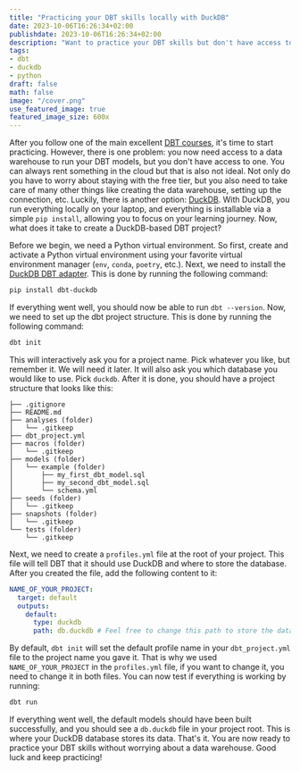 ```yaml
---
title: "Practicing your DBT skills locally with DuckDB"
date: 2023-10-06T16:26:34+02:00
publishdate: 2023-10-06T16:26:34+02:00
description: "Want to practice your DBT skills but don't have access to a data warehouse? In this post, I will show you how to run DBT without the for a cloud based data warehouse."
tags:
- dbt
- duckdb
- python
draft: false
math: false
image: "/cover.png"
use_featured_image: true
featured_image_size: 600x
---
```


After you follow one of the main excellent [DBT courses](https://courses.getdbt.com), it's time to start practicing.
However, there is one problem: you now need access to a data warehouse to run your DBT models, but you don't have access to one.
You can always rent something in the cloud but that is also not ideal.
Not only do you have to worry about staying with the free tier, but you also need to take care of many other things like creating the data warehouse, setting up the connection, etc.
Luckily, there is another option: [DuckDB](https://duckdb.org/).
With DuckDB, you run everything locally on your laptop, and everything is installable via a simple `pip install`, allowing you to focus on your learning journey.
Now, what does it take to create a DuckDB-based DBT project?

Before we begin, we need a Python virtual environment.
So first, create and activate a Python virtual environment using your favorite virtual environment manager (`env`, `conda`, `poetry`, etc.).
Next, we need to install the [DuckDB DBT adapter](https://github.com/duckdb/dbt-duckdb).
This is done by running the following command:

```bash
pip install dbt-duckdb
```

If everything went well, you should now be able to run `dbt --version`.
Now, we need to set up the dbt project structure.
This is done by running the following command:

```bash
dbt init
```

This will interactively ask you for a project name. Pick whatever you like, but remember it.
We will need it later.
It will also ask you which database you would like to use.
Pick `duckdb`.
After it is done, you should have a project structure that looks like this:

```text
├── .gitignore
├── README.md
├── analyses (folder)
│   └── .gitkeep
├── dbt_project.yml
├── macros (folder)
│   └── .gitkeep
├── models (folder)
│   └── example (folder)
│       ├── my_first_dbt_model.sql
│       ├── my_second_dbt_model.sql
│       └── schema.yml
├── seeds (folder)
│   └── .gitkeep
├── snapshots (folder)
│   └── .gitkeep
└── tests (folder)
    └── .gitkeep
```

Next, we need to create a `profiles.yml` file at the root of your project.
This file will tell DBT that it should use DuckDB and where to store the database.
After you created the file, add the following content to it:

```yaml
NAME_OF_YOUR_PROJECT:
  target: default
  outputs:
    default:
      type: duckdb
      path: db.duckdb # Feel free to change this path to store the database somewhere else
```

By default, `dbt init` will set the default profile name in your `dbt_project.yml` file to the project name you gave it.
That is why we used `NAME_OF_YOUR_PROJECT` in the `profiles.yml` file, if you want to change it, you need to change it in both files.
You can now test if everything is working by running:

```bash
dbt run
```

If everything went well, the default models should have been built successfully, and you should see a `db.duckdb` file in your project root.
This is where your DuckDB database stores its data.
That's it. You are now ready to practice your DBT skills without worrying about a data warehouse.
Good luck and keep practicing!
